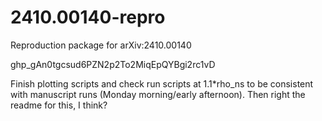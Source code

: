 # 2410.00140-repro
Reproduction package for arXiv:2410.00140


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


Finish plotting scripts and check run scripts at 1.1*rho_ns to be consistent with manuscript runs (Monday morning/early afternoon). Then right the readme for this, I think?
